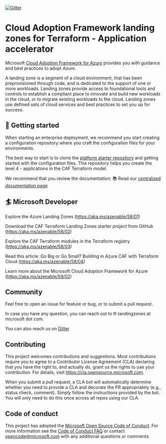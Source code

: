 [![Gitter](https://badges.gitter.im/aztfmod/community.svg)](https://gitter.im/aztfmod/community?utm_source=badge&utm_medium=badge&utm_campaign=pr-badge)

# Cloud Adoption Framework landing zones for Terraform - Application accelerator

Microsoft [Cloud Adoption Framework for Azure](https://aka.ms/caf) provides you with guidance and best practices to adopt Azure.

A landing zone is a segment of a cloud environment, that has been preprovisioned through code, and is dedicated to the support of one or more workloads. Landing zones provide access to foundational tools and controls to establish a compliant place to innovate and build new workloads in the cloud, or to migrate existing workloads to the cloud. Landing zones use defined sets of cloud services and best practices to set you up for success.

## :rocket: Getting started

When starting an enterprise deployment, we recommend you start creating a configuration repository where you craft the configuration files for your environments.

The best way to start is to clone the [platform starter repository](https://github.com/Azure/caf-terraform-landingzones-platform-starter) and getting started with the configuration files. This repository helps you create the level 4 - applications in the CAF Terraform model.

We recommend that you review the documentation: :books: Read our [centralized documentation page](https://aka.ms/caf/terraform)


## :surfer: Microsoft Developer

Explore the Azure Landing Zones (https://aka.ms/azenable/58/01)

Download the CAF Terraform Landing Zones starter project from GitHub (https://aka.ms/azenable/58/02)

Explore the CAF Terraform modules in the Terraform registry (https://aka.ms/azenable/58/03)

Read this article :Go Big or Go Small? Building in Azure CAF with Terraform Cloud (https://aka.ms/azenable/58/04)

Learn more about the Microsoft Cloud Adoption Framework for Azure (https://aka.ms/azenable/59/02)


## Community

Feel free to open an issue for feature or bug, or to submit a pull request.

In case you have any question, you can reach out to tf-landingzones at microsoft dot com.

You can also reach us on [Gitter](https://gitter.im/aztfmod/community?utm_source=badge&utm_medium=badge&utm_campaign=pr-badge)

## Contributing

This project welcomes contributions and suggestions.  Most contributions require you to agree to a
Contributor License Agreement (CLA) declaring that you have the right to, and actually do, grant us
the rights to use your contribution. For details, visit https://cla.opensource.microsoft.com.

When you submit a pull request, a CLA bot will automatically determine whether you need to provide
a CLA and decorate the PR appropriately (e.g., status check, comment). Simply follow the instructions
provided by the bot. You will only need to do this once across all repos using our CLA.

## Code of conduct

This project has adopted the [Microsoft Open Source Code of Conduct](https://opensource.microsoft.com/codeofconduct/).
For more information see the [Code of Conduct FAQ](https://opensource.microsoft.com/codeofconduct/faq/) or
contact [opencode@microsoft.com](mailto:opencode@microsoft.com) with any additional questions or comments.

